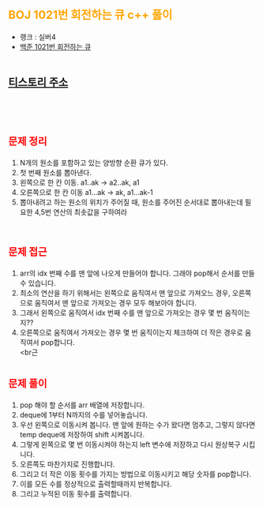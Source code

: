 # <span style="color:orange; font-size:17pt; font-weight:bold">BOJ 1021번 회전하는 큐 c++ 풀이</span>
- 랭크 : 실버4
- [백준 1021번 회전하는 큐](https://www.acmicpc.net/problem/1021)
<br><br>

## [티스토리 주소](https://hoho325.tistory.com/)
<br><br>

# <span style="color: red; font-size:15pt">문제 정리</span>
1. N개의 원소를 포함하고 있는 양방향 순환 큐가 있다.
2. 첫 번째 원소를 뽑아낸다.
3. 왼쪽으로 한 칸 이동. a1..ak -> a2..ak, a1
4. 오른쪽으로 한 칸 이동 a1...ak -> ak, a1...ak-1
5. 뽑아내려고 하는 원소의 위치가 주어질 때, 원소를 주어진 순서대로 뽑아내는데 필요한 4,5번 연산의 최솟값을 구하여라
<br><br>

# <span style="color: red; font-size:15pt">문제 접근</span>
1. arr의 idx 번째 수를 맨 앞에 나오게 만들어야 합니다. 그래야 pop해서 순서를 만들 수 있습니다.
2. 최소의 연산을 하기 위해서는 왼쪽으로 움직여서 맨 앞으로 가져오느 경우, 오른쪽으로 움직여서 맨 앞으로 가져오는 경우 모두 해보아야 합니다.
3. 그래서 왼쪽으로 움직여서 idx 번째 수를 맨 앞으로 가져오는 경우 몇 번 움직이는지??
4. 오른쪽으로 움직여서 가져오는 경우 몇 번 움직이는지 체크하여 더 작은 경우로 움직여서 pop합니다.
<br><br근

# <span style="color: red; font-size:15pt">문제 풀이</span>
1. pop 해야 할 순서를 arr 배열에 저장합니다.
2. deque에 1부터 N까지의 수를 넣어놓습니다.
3. 우선 왼쪽으로 이동시켜 봅니다. 맨 앞에 원하는 수가 왔다면 멈추고, 그렇지 않다면 temp deque에 저장하여 shift 시켜봅니다.
4. 그렇게 왼쪽으로 몇 번 이동시켜야 하는지 left 변수에 저장하고 다시 원상복구 시킵니다.
5. 오른쪽도 마찬가지로 진행합니다.
6. 그리고 더 작은 이동 횟수를 가지는 방법으로 이동시키고 해당 숫자를 pop합니다.
7. 이를 모든 수를 정상적으로 출력할때까지 반복합니다.
8. 그리고 누적된 이동 횟수를 출력합니다.